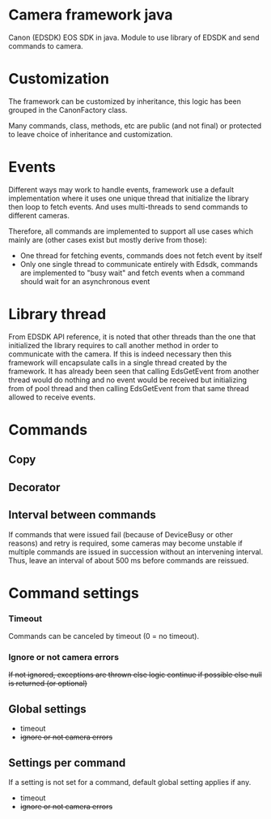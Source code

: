 # Camera framework java
Canon (EDSDK) EOS SDK in java. Module to use library of EDSDK and send commands to camera.

# Customization
The framework can be customized by inheritance, this logic has been grouped in the CanonFactory class.

Many commands, class, methods, etc are public (and not final) or protected to leave choice of inheritance and customization.

# Events
Different ways may work to handle events, framework use a default implementation where it uses one unique thread that initialize the library then loop to fetch events. And uses multi-threads to send commands to different cameras.

Therefore, all commands are implemented to support all use cases which mainly are (other cases exist but mostly derive from those):
- One thread for fetching events, commands does not fetch event by itself
- Only one single thread to communicate entirely with Edsdk, commands are implemented to "busy wait" and fetch events when a command should wait for an asynchronous event  

# Library thread
From EDSDK API reference, it is noted that other threads than the one that initialized the library requires to call another method in order to communicate with the camera. If this is indeed necessary then this framework will encapsulate calls in a single thread created by the framework.
It has already been seen that calling EdsGetEvent from another thread would do nothing and no event would be received but initializing from of pool thread and then calling EdsGetEvent from that same thread allowed to receive events.

# Commands

## Copy


## Decorator


## Interval between commands
If commands that were issued fail (because of DeviceBusy or other reasons)  and retry is required, some cameras may become unstable if multiple commands are issued in succession without an intervening interval.
Thus, leave an interval of about 500 ms before commands are reissued.

# Command settings

### Timeout
Commands can be canceled by timeout (0 = no timeout).

### Ignore or not camera errors
~~If not ignored, exceptions are thrown else logic continue if possible else null is returned (or optional)~~

## Global settings
- timeout 
- ~~ignore or not camera errors~~

## Settings per command
If a setting is not set for a command, default global setting applies if any.
- timeout
- ~~ignore or not camera errors~~


